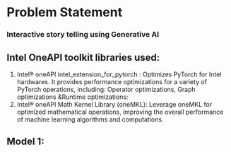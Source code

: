 # Problem Statement

### Interactive story telling using Generative AI

## Intel OneAPI toolkit libraries used:
1. Intel® oneAPI intel_extension_for_pytorch : Optimizes PyTorch for Intel hardwares. It provides performance optimizations for a variety of PyTorch operations, including:
Operator optimizations, Graph optimizations &Runtime optimizations:
2. Intel® oneAPI Math Kernel Library (oneMKL): Leverage oneMKL for optimized mathematical operations, improving the overall performance of machine learning algorithms and computations.

## Model 1:
